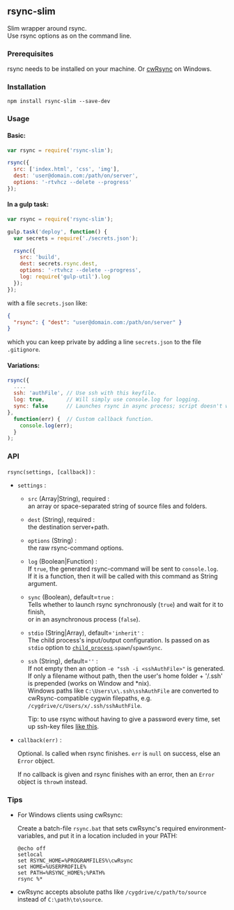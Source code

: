 ## rsync-slim

Slim wrapper around rsync.  
Use rsync options as on the command line.

### Prerequisites

rsync needs to be installed on your machine. Or [cwRsync](https://www.itefix.net/content/cwrsync-free-edition "cwRsync download page") on Windows.

### Installation

```
npm install rsync-slim --save-dev
```

### Usage


#### Basic:

```js
var rsync = require('rsync-slim');

rsync({
  src: ['index.html', 'css', 'img'],
  dest: 'user@domain.com:/path/on/server',
  options: '-rtvhcz --delete --progress'
});
```


#### In a gulp task:

```js
var rsync = require('rsync-slim');

gulp.task('deploy', function() {
  var secrets = require('./secrets.json');

  rsync({
    src: 'build',
    dest: secrets.rsync.dest,
    options: '-rtvhcz --delete --progress',
    log: require('gulp-util').log
  });
});
```
with a file `secrets.json` like:
```json
{
  "rsync": { "dest": "user@domain.com:/path/on/server" }
}
```
which you can keep private by adding a line `secrets.json` to the file `.gitignore`.


#### Variations:
```js
rsync({
  ....
  ssh: 'authFile', // Use ssh with this keyfile.
  log: true,       // Will simply use console.log for logging.
  sync: false      // Launches rsync in async process; script doesn't wait.
},
  function(err) {  // Custom callback function.
    console.log(err);
  }
);
```


### API

`rsync(settings, [callback])` :

- `settings` :

  - `src` (Array|String), required :  
     an array or space-separated string of source files and folders.

  - `dest` (String), required :  
    the destination server+path.

  - `options` (String) :  
     the raw rsync-command options.
  
  - `log` (Boolean|Function) :  
     If `true`, the generated rsync-command will be sent to `console.log`.  
     If it is a function, then it will be called with this command as String argument.

  - `sync` (Boolean), default=`true` :  
    Tells whether to launch rsync synchronously (`true`) and wait for it to finish,  
    or in an asynchronous process (`false`).

  - `stdio` (String|Array), default=`'inherit'` :  
     The child process's input/output configuration. Is passed on as `stdio` option to [`child_process`](https://nodejs.org/api/child_process.html "NodeJS child_process documentation").`spawn`/`spawnSync`.

  - `ssh` (String), default=`''` :  
    If not empty then an option `-e "ssh -i <sshAuthFile>"` is generated.  
    If only a filename without path, then the user's home folder + '/.ssh' is prepended (works on Window and *nix).  
    Windows paths like `C:\Users\x\.ssh\sshAuthFile` are converted to cwRsync-compatible cygwin filepaths, e.g. `/cygdrive/c/Users/x/.ssh/sshAuthFile`.  
    
    Tip: to use rsync without having to give a password every time, set up ssh-key files [like this](https://www.itefix.net/content/i-want-set-ssh-communication-without-passwords-0).

- `callback(err)` :

  Optional. Is called when rsync finishes. `err` is `null` on success, else an `Error` object.

  If no callback is given and rsync finishes with an error, then an `Error` object is `throw`n instead.


### Tips
- For Windows clients using cwRsync:

  Create a batch-file `rsync.bat` that sets cwRsync's required environment-variables, and put it in a location included in your PATH:
  ```dos
  @echo off
  setlocal
  set RSYNC_HOME=%PROGRAMFILES%\cwRsync
  set HOME=%USERPROFILE%
  set PATH=%RSYNC_HOME%;%PATH%
  rsync %*
  ```

- cwRsync accepts absolute paths like `/cygdrive/c/path/to/source` instead of `C:\path\to\source`.
